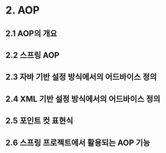 # 2. AOP

## 2.1 AOP의 개요

## 2.2 스프링 AOP

## 2.3 자바 기반 설정 방식에서의 어드바이스 정의

## 2.4 XML 기반 설정 방식에서의 어드바이스 정의

## 2.5 포인트 컷 표현식

## 2.6 스프링 프로젝트에서 활용되는 AOP 기능
